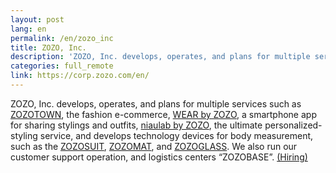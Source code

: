 ```yaml
---
layout: post
lang: en
permalink: /en/zozo_inc
title: ZOZO, Inc.
description: 'ZOZO, Inc. develops, operates, and plans for multiple services such as ZOZOTOWN, the fashion e-commerce, WEAR by ZOZO, a smartphone app for sharing stylings and outfits, niaulab by ZOZO, the ultimate personalized-styling service, and develops technology devices for body measurement, such as the ZOZOSUIT, ZOZOMAT, and ZOZOGLASS. We also run our customer support operation, and logistics centers “ZOZOBASE”. (Hiring)'
categories: full_remote
link: https://corp.zozo.com/en/
---
```


<p>ZOZO, Inc. develops, operates, and plans for multiple services such as <a href="https://zozo.jp/">ZOZOTOWN</a>, the fashion e-commerce, <a href="https://wear.jp/">WEAR by ZOZO</a>, a smartphone app for sharing stylings and outfits, <a href="https://niaulab.com/">niaulab by ZOZO</a>, the ultimate personalized-styling service, and develops technology devices for body measurement, such as the <a href="https://corp.zozo.com/en/measurement-technology/">ZOZOSUIT</a>, <a href="https://zozo.jp/zozomat/">ZOZOMAT</a>, and <a href="https://zozo.jp/zozoglass/">ZOZOGLASS</a>. We also run our customer support operation, and logistics centers “ZOZOBASE”. <a href="https://corp.zozo.com/recruit/">(Hiring)</a></p>
